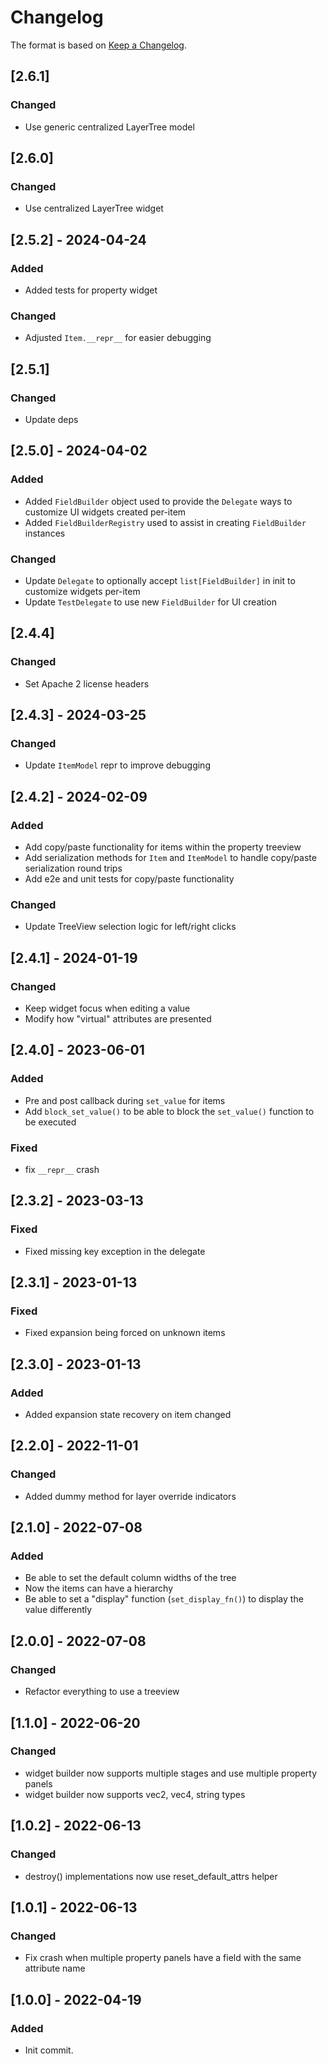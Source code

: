 # Changelog

The format is based on [Keep a Changelog](https://keepachangelog.com/en/1.0.0/).

## [2.6.1]
### Changed
- Use generic centralized LayerTree model

## [2.6.0]
### Changed
- Use centralized LayerTree widget

## [2.5.2] - 2024-04-24
### Added
- Added tests for property widget

### Changed
- Adjusted `Item.__repr__` for easier debugging

## [2.5.1]
### Changed
- Update deps

## [2.5.0] - 2024-04-02
### Added
- Added `FieldBuilder` object used to provide the `Delegate` ways to customize UI widgets created per-item
- Added `FieldBuilderRegistry` used to assist in creating `FieldBuilder` instances
### Changed
- Update `Delegate` to optionally accept `list[FieldBuilder]` in init to customize widgets per-item
- Update `TestDelegate` to use new `FieldBuilder` for UI creation

## [2.4.4]
### Changed
- Set Apache 2 license headers

## [2.4.3] - 2024-03-25
### Changed
- Update `ItemModel` repr to improve debugging

## [2.4.2] - 2024-02-09
### Added
- Add copy/paste functionality for items within the property treeview
- Add serialization methods for `Item` and `ItemModel` to handle copy/paste serialization round trips
- Add e2e and unit tests for copy/paste functionality

### Changed
- Update TreeView selection logic for left/right clicks

## [2.4.1] - 2024-01-19
### Changed
- Keep widget focus when editing a value
- Modify how "virtual" attributes are presented

## [2.4.0] - 2023-06-01
### Added
- Pre and post callback during `set_value` for items
- Add `block_set_value()` to be able to block the `set_value()` function to be executed

### Fixed
- fix `__repr__` crash

## [2.3.2] - 2023-03-13
### Fixed
- Fixed missing key exception in the delegate

## [2.3.1] - 2023-01-13
### Fixed
- Fixed expansion being forced on unknown items

## [2.3.0] - 2023-01-13
### Added
- Added expansion state recovery on item changed

## [2.2.0] - 2022-11-01
### Changed
- Added dummy method for layer override indicators

## [2.1.0] - 2022-07-08
### Added
- Be able to set the default column widths of the tree
- Now the items can have a hierarchy
- Be able to set a "display" function (`set_display_fn()`) to display the value differently

## [2.0.0] - 2022-07-08
### Changed
- Refactor everything to use a treeview

## [1.1.0] - 2022-06-20
### Changed
- widget builder now supports multiple stages and use multiple property panels
- widget builder now supports vec2, vec4, string types

## [1.0.2] - 2022-06-13
### Changed
- destroy() implementations now use reset_default_attrs helper

## [1.0.1] - 2022-06-13
### Changed
- Fix crash when multiple property panels have a field with the same attribute name

## [1.0.0] - 2022-04-19
### Added
- Init commit.
